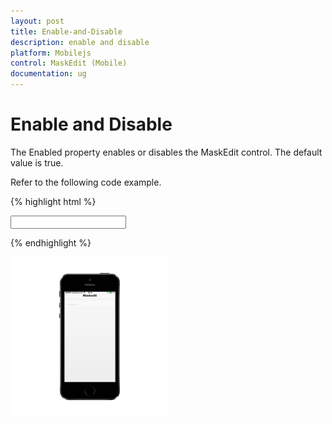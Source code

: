 ```yaml
---
layout: post
title: Enable-and-Disable
description: enable and disable
platform: Mobilejs
control: MaskEdit (Mobile)
documentation: ug
---
```


# Enable and Disable

The Enabled property enables or disables the MaskEdit control. The default value is true.

Refer to the following code example.

{% highlight html %}

<input id="textbox_sample" data-role="ejmmaskedit" data-ej-watermarktext="Maskedit" data-ej-enabled="false" data-ej-mask=" +1 (999) 999-9999" />

{% endhighlight %}

![D:/Final Doc/mockup/IMG_0523_iphone5s_spacegrey_portrait.png](Enable-and-Disable_images/Enable-and-Disable_img1.png)
